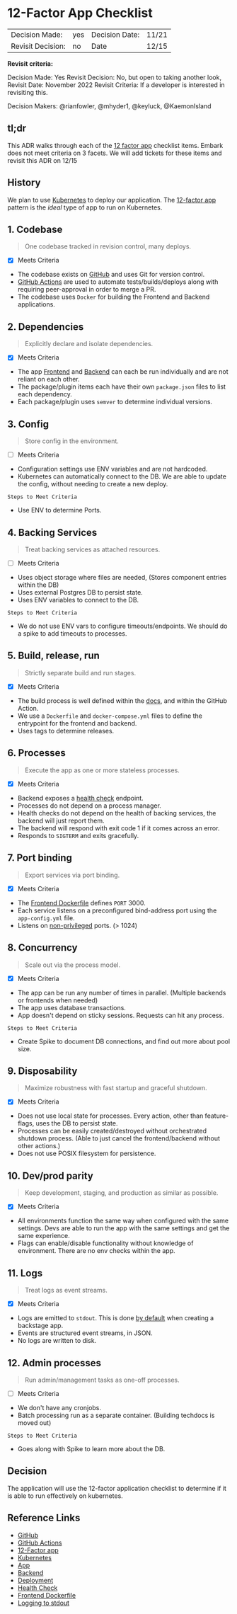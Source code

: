 # 12-Factor App Checklist

|                   |     |                |       |
| ----------------- | --- | -------------- | ----- |
| Decision Made:    | yes | Decision Date: | 11/21 |
| Revisit Decision: | no  | Date           | 12/15 |

**Revisit criteria:**

Decision Made: Yes
Revisit Decision: No, but open to taking another look, Revisit Date: November 2022
Revisit Criteria: If a developer is interested in revisiting this.

Decision Makers: @rianfowler, @mhyder1, @keyluck, @KaemonIsland

## tl;dr

This ADR walks through each of the [12 factor app](https://12factor.net/) checklist items. Embark does not meet criteria on 3 facets. We will add tickets for these items and revisit this ADR on 12/15

## History

We plan to use [Kubernetes](https://kubernetes.io/) to deploy our application. The [12-factor app](https://12factor.net/) pattern is the _ideal_ type of app to run on Kubernetes.

## 1. Codebase

> One codebase tracked in revision control, many deploys.

- [x] Meets Criteria

- The codebase exists on [GitHub](https://github.com/department-of-veterans-affairs/lighthouse-backstage/tree/main) and uses Git for version control.
- [GitHub Actions](https://github.com/department-of-veterans-affairs/lighthouse-backstage/actions) are used to automate tests/builds/deploys along with requiring peer-approval in order to merge a PR.
- The codebase uses `Docker` for building the Frontend and Backend applications.

## 2. Dependencies

> Explicitly declare and isolate dependencies.

- [x] Meets Criteria

- The app [Frontend](https://github.com/department-of-veterans-affairs/lighthouse-backstage/tree/twelve-factor-app-adr/packages/app) and [Backend](https://github.com/department-of-veterans-affairs/lighthouse-backstage/tree/twelve-factor-app-adr/packages/backend) can each be run individually and are not reliant on each other.
- The package/plugin items each have their own `package.json` files to list each dependency.
- Each package/plugin uses `semver` to determine individual versions.

## 3. Config

> Store config in the environment.

- [ ] Meets Criteria

- Configuration settings use ENV variables and are not hardcoded.
- Kubernetes can automatically connect to the DB. We are able to update the config, without needing to create a new deploy.

`Steps to Meet Criteria`

- Use ENV to determine Ports.

## 4. Backing Services

> Treat backing services as attached resources.

- [ ] Meets Criteria

- Uses object storage where files are needed, (Stores component entries within the DB)
- Uses external Postgres DB to persist state.
- Uses ENV variables to connect to the DB.

`Steps to Meet Criteria`

- We do not use ENV vars to configure timeouts/endpoints. We should do a spike to add timeouts to processes.

## 5. Build, release, run

> Strictly separate build and run stages.

- [x] Meets Criteria

- The build process is well defined within the [docs](https://department-of-veterans-affairs.github.io/lighthouse-backstage/deployment/), and within the GitHub Action.
- We use a `Dockerfile` and `docker-compose.yml` files to define the entrypoint for the frontend and backend.
- Uses tags to determine releases.

## 6. Processes

> Execute the app as one or more stateless processes.

- [x] Meets Criteria

- Backend exposes a [health check](https://github.com/department-of-veterans-affairs/lighthouse-backstage/blob/main/k8s/backstage.yaml#L26) endpoint.
- Processes do not depend on a process manager.
- Health checks do not depend on the health of backing services, the backend will just report them.
- The backend will respond with exit code 1 if it comes across an error.
- Responds to `SIGTERM` and exits gracefully.

## 7. Port binding

> Export services via port binding.

- [x] Meets Criteria

- The [Frontend Dockerfile](https://github.com/department-of-veterans-affairs/lighthouse-backstage/blob/main/Dockerfile.frontend#L10) defines `PORT` 3000.
- Each service listens on a preconfigured bind-address port using the `app-config.yml` file.
- Listens on [non-privileged](https://www.w3.org/Daemon/User/Installation/PrivilegedPorts.html) ports. (> 1024)

## 8. Concurrency

> Scale out via the process model.

- [x] Meets Criteria

- The app can be run any number of times in parallel. (Multiple backends or frontends when needed)
- The app uses database transactions.
- App doesn't depend on sticky sessions. Requests can hit any process.

`Steps to Meet Criteria`

- Create Spike to document DB connections, and find out more about pool size.

## 9. Disposability

> Maximize robustness with fast startup and graceful shutdown.

- [x] Meets Criteria

- Does not use local state for processes. Every action, other than feature-flags, uses the DB to persist state.
- Processes can be easily created/destroyed without orchestrated shutdown process. (Able to just cancel the frontend/backend without other actions.)
- Does not use POSIX filesystem for persistence.

## 10. Dev/prod parity

> Keep development, staging, and production as similar as possible.

- [x] Meets Criteria

- All environments function the same way when configured with the same settings. Devs are able to run the app with the same settings and get the same experience.
- Flags can enable/disable functionality without knowledge of environment. There are no env checks within the app.

## 11. Logs

> Treat logs as event streams.

- [x] Meets Criteria

- Logs are emitted to `stdout`. This is done [by default](https://backstage.io/docs/plugins/observability#logging) when creating a backstage app.
- Events are structured event streams, in JSON.
- No logs are written to disk.

## 12. Admin processes

> Run admin/management tasks as one-off processes.

- [ ] Meets Criteria

- We don't have any cronjobs.
- Batch processing run as a separate container. (Building techdocs is moved out)

`Steps to Meet Criteria`

- Goes along with Spike to learn more about the DB.

## Decision

The application will use the 12-factor application checklist to determine if it is able to run effectively on kubernetes.

## Reference Links

- [GitHub](https://github.com/department-of-veterans-affairs/lighthouse-backstage/tree/main)
- [GitHub Actions](https://github.com/department-of-veterans-affairs/lighthouse-backstage/actions)
- [12-Factor app](https://12factor.net/)
- [Kubernetes](https://kubernetes.io/)
- [App](https://github.com/department-of-veterans-affairs/lighthouse-backstage/tree/twelve-factor-app-adr/packages/app)
- [Backend](https://github.com/department-of-veterans-affairs/lighthouse-backstage/tree/twelve-factor-app-adr/packages/backend)
- [Deployment](https://department-of-veterans-affairs.github.io/lighthouse-backstage/deployment/)
- [Health Check](https://github.com/department-of-veterans-affairs/lighthouse-backstage/blob/main/k8s/backstage.yaml#L26)
- [Frontend Dockerfile](https://github.com/department-of-veterans-affairs/lighthouse-backstage/blob/main/Dockerfile.frontend#L10)
- [Logging to stdout](https://backstage.io/docs/plugins/observability#logging)
